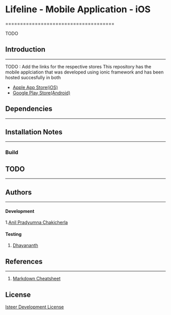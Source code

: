 # Lifeline - Mobile Application - iOS
=====================================

TODO


## Introduction
---------------
TODO : Add the links for the respective stores
This repository has the mobile applciation that was developed using ionic framework and has been hosted succesfully
in both
- [Apple App Store(iOS)]()
- [Google Play Store(Android)]()

## Dependencies
---------------

## Installation Notes
----------------------

### Build


## TODO
-------


## Authors
----------
#### Development


1.[Anil Pradyumna Chakicherla](https://gitlab.com/pradyumna.c)


#### Testing
1. [Dhayananth](https://gitlab.com/Dhayananth)

## References
-------------
1. [Markdown Cheatsheet](https://github.com/adam-p/markdown-here/wiki/Markdown-Cheatsheet)

## License

[Isteer Development License](http://www.binpress.com/license/view/l/21ac7e7482eb50c0eb8dcf69a01768c0)

